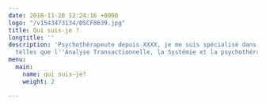 ```yaml
---
date: 2018-11-20 12:24:16 +0000
logo: "/v1543473134/DSCF8639.jpg"
title: Qui suis-je ?
longtitle: ''
description: 'Psychothérapeute depuis XXXX, je me suis spécialisé dans plusieurs techniques
  telles que l''Analyse Transactionnelle, la Systémie et la psychothérapie corporelle. '
menu:
  main:
    name: qui suis-je?
    weight: 2

---
```

